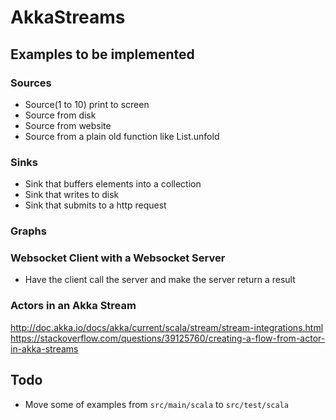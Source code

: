# AkkaStreams

## Examples to be implemented
### Sources
* Source(1 to 10) print to screen
* Source from disk
* Source from website
* Source from a plain old function like List.unfold

### Sinks
* Sink that buffers elements into a collection
* Sink that writes to disk
* Sink that submits to a http request


### Graphs

### Websocket Client with a Websocket Server
* Have the client call the server and make the server return a result

### Actors in an Akka Stream
http://doc.akka.io/docs/akka/current/scala/stream/stream-integrations.html
https://stackoverflow.com/questions/39125760/creating-a-flow-from-actor-in-akka-streams

## Todo
* Move some of examples from ```src/main/scala``` to ```src/test/scala```

